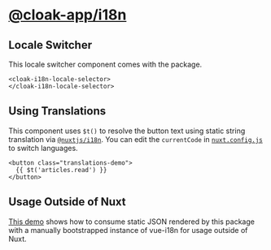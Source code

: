 # [@cloak-app/i18n](https://github.com/BKWLD/cloak-i18n)

## Locale Switcher

This locale switcher component comes with the package.

<cloak-i18n-locale-selector>
</cloak-i18n-locale-selector>


```vue
<cloak-i18n-locale-selector>
</cloak-i18n-locale-selector>
```

## Using Translations

This component uses `$t()` to resolve the button text using static string translation via [`@nuxtjs/i18n`](https://i18n.nuxtjs.org).  You can edit the `currentCode` in [`nuxt.config.js`](https://github.com/BKWLD/cloak-i18n/blob/master/demo/nuxt.config.js) to switch languages.

<translations-demo></translations-demo>

```vue
<button class="translations-demo">
  {{ $t('articles.read') }}
</button>
```

## Usage Outside of Nuxt

[This demo](./external.html) shows how to consume static JSON rendered by this package with a manually bootstrapped instance of vue-i18n for usage outside of Nuxt.
